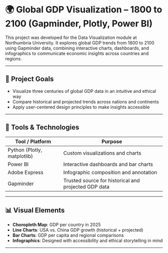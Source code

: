 # 🌍 Global GDP Visualization – 1800 to 2100 (Gapminder, Plotly, Power BI)

This project was developed for the Data Visualization module at Northumbria University. It explores global GDP trends from 1800 to 2100 using Gapminder data, combining interactive charts, dashboards, and infographics to communicate economic insights across countries and regions.

---

## 🎯 Project Goals

- Visualize three centuries of global GDP data in an intuitive and ethical way
- Compare historical and projected trends across nations and continents
- Apply user-centered design principles to make insights accessible

---

## 🧰 Tools & Technologies

| Tool / Platform     | Purpose                          |
|---------------------|----------------------------------|
| Python (Plotly, matplotlib) | Custom visualizations and charts |
| Power BI            | Interactive dashboards and bar charts |
| Adobe Express       | Infographic composition and annotation |
| Gapminder           | Trusted source for historical and projected GDP data |

---

## 📊 Visual Elements

- **Choropleth Map**: GDP per country in 2025
- **Line Charts**: USA vs. China GDP growth (historical + projected)
- **Bar Charts**: GDP per capita and regional comparisons
- **Infographics**: Designed with accessibility and ethical storytelling in mind

---

